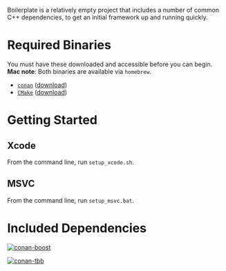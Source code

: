 Boilerplate is a relatively empty project that includes a number of common C++ dependencies, to get an initial framework up and running quickly.

# Required Binaries

You must have these downloaded and accessible before you can begin. **Mac note**: Both binaries are available via `homebrew`.

- [`conan`](https://www.conan.io/) ([download](https://www.conan.io/downloads))
- [`CMake`](https://cmake.org/) ([download](https://cmake.org/download/))

# Getting Started

## Xcode

From the command line, run `setup_xcode.sh`.

## MSVC

From the command line, run `setup_msvc.bat`.

# Included Dependencies

[![conan-boost](https://img.shields.io/badge/conan.io-Boost%2F1.60.0-green.svg)](http://www.conan.io/source/Boost/1.60.0/lasote/stable)

[![conan-tbb](https://img.shields.io/badge/conan.io-tbb%2F4.4.20160526-green.svg)](http://www.conan.io/source/tbb/4.4.20160526/dwerner/testing)
